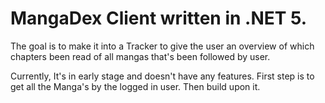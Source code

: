 # MangaDex Client written in .NET 5.

The goal is to make it into a Tracker to give the user an overview of which chapters been read of all mangas that's been followed by user.

Currently, It's in early stage and doesn't have any features.
First step is to get all the Manga's by the logged in user.
Then build upon it.